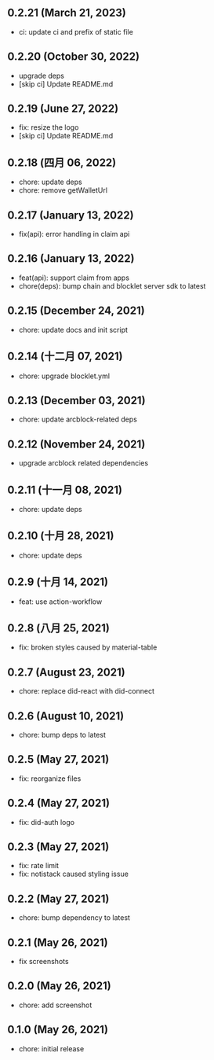 ## 0.2.21 (March 21, 2023)

- ci: update ci and prefix of static file

## 0.2.20 (October 30, 2022)

- upgrade deps
- [skip ci] Update README.md

## 0.2.19 (June 27, 2022)

- fix: resize the logo
- [skip ci] Update README.md

## 0.2.18 (四月 06, 2022)

- chore: update deps
- chore: remove getWalletUrl

## 0.2.17 (January 13, 2022)

- fix(api): error handling in claim api

## 0.2.16 (January 13, 2022)

- feat(api): support claim from apps
- chore(deps): bump chain and blocklet server sdk to latest

## 0.2.15 (December 24, 2021)

- chore: update docs and init script

## 0.2.14 (十二月 07, 2021)

- chore: upgrade blocklet.yml

## 0.2.13 (December 03, 2021)

- chore: update arcblock-related deps

## 0.2.12 (November 24, 2021)

- upgrade arcblock related dependencies

## 0.2.11 (十一月 08, 2021)

- chore: update deps

## 0.2.10 (十月 28, 2021)

- chore: update deps

## 0.2.9 (十月 14, 2021)

- feat: use action-workflow

## 0.2.8 (八月 25, 2021)

- fix: broken styles caused by material-table

## 0.2.7 (August 23, 2021)

- chore: replace did-react with did-connect

## 0.2.6 (August 10, 2021)

- chore: bump deps to latest

## 0.2.5 (May 27, 2021)

- fix: reorganize files

## 0.2.4 (May 27, 2021)

- fix: did-auth logo

## 0.2.3 (May 27, 2021)

- fix: rate limit
- fix: notistack caused styling issue

## 0.2.2 (May 27, 2021)

- chore: bump dependency to latest

## 0.2.1 (May 26, 2021)

- fix screenshots

## 0.2.0 (May 26, 2021)

- chore: add screenshot

## 0.1.0 (May 26, 2021)

- chore: initial release

